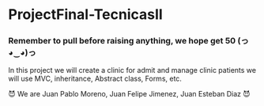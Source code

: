 # ProjectFinal-TecnicasII
### Remember to pull before raising anything, we hope  get 50 (っ◕‿◕)っ

In this project we will create a clinic for admit and manage clinic patients we will use MVC, inheritance, Abstract class, Forms, etc. 

😈  We are Juan Pablo Moreno, Juan Felipe Jimenez, Juan Esteban Diaz 😈
